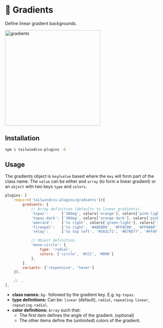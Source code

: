 # :rainbow: Gradients

Define linear gradient backgrounds.

<img width="314" alt="gradients" src="https://user-images.githubusercontent.com/3642397/39958708-e8295e76-5606-11e8-95bf-8b05846ba596.png">

## Installation

```bash
npm i tailwindcss-plugins -D
```

## Usage
The gradients object is `key`/`value` based where the `key` will form part of the class name. The `value` can be either and `array` (to form a linear gradient) or an `object` with two keys `type` and `colors`.

```js
plugins: [
    require('tailwindcss-plugins/gradients')({
        gradients: {
            // Array definition (defaults to linear gradients).
            'topaz':      ['30deg', colors['orange'], colors['pink-light']],
            'topaz-dark': ['30deg', colors['orange-dark'], colors['pink']],
            'emerald':    ['to right', colors['green-light'], colors['teal']],
            'fireopal':   ['to right', '#40E0D0', '#FF8C00', '#FF0080'],
            'relay':      ['to top left', '#3A1C71', '#D76D77', '#FFAF7B'],

            // Object definition.
            'mono-circle': {
                type: 'radial',
                colors: ['circle', '#CCC', '#000']
            },
        },
        variants: ['responsive', 'hover']
    }),

    // ...
],
```

- **class names:** `bg-` followed by the gradient key. E.g. `bg-topaz`.
- **type definitions:** Can be: `linear` (default), `radial`, `repeating-linear`, `repeating-radial`.
- **color definitions:** `Array` such that:
    - The first item defines the angle of the gradient. (optional)
    - The other items define the (unlimited) colors of the gradient.
